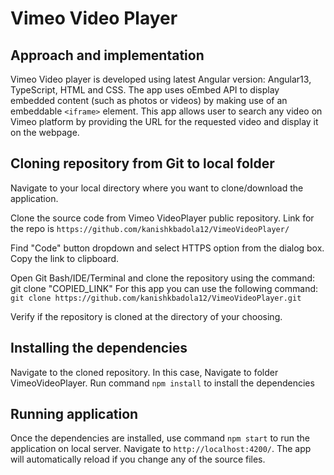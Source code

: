 # Vimeo Video Player

## Approach and implementation
Vimeo Video player is developed using latest Angular version: Angular13, TypeScript, HTML and CSS. The app uses oEmbed API to display embedded content (such as photos or videos) by making use of an embeddable `<iframe>` element. This app allows user to search any video on Vimeo platform by providing the URL for the requested video and display it on the webpage.
## Cloning repository from Git to local folder

Navigate to your local directory where you want to clone/download the application.

Clone the source code from Vimeo VideoPlayer public repository. Link for the repo is `https://github.com/kanishkbadola12/VimeoVideoPlayer/`

Find "Code" button dropdown and select HTTPS option from the dialog box. Copy the link to clipboard.

Open Git Bash/IDE/Terminal and clone the repository using the command: git clone "COPIED_LINK"
For this app you can use the following command: `git clone https://github.com/kanishkbadola12/VimeoVideoPlayer.git`

Verify if the repository is cloned at the directory of your choosing.

## Installing the dependencies

Navigate to the cloned repository. In this case, Navigate to folder VimeoVideoPlayer.
Run command `npm install` to install the dependencies
## Running application

Once the dependencies are installed, use command `npm start` to run the application on local server. Navigate to `http://localhost:4200/`. The app will automatically reload if you change any of the source files.


